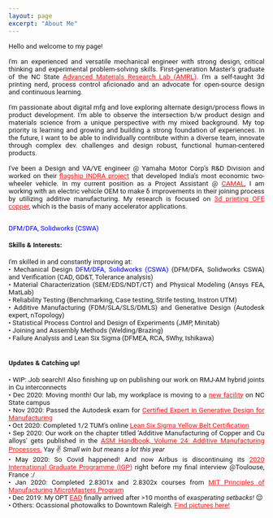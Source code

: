 ```yaml
---
layout: page
excerpt: "About Me"
---
```

<!---(font-family: "San Francisco", "Roboto", "Segoe UI";)--> 

<div style="text-align: justify"> 
<span style="font-family:San Francisco, Roboto, Segoe UI; font-size:10pt;">
Hello and welcome to my page! 
<br />  <br />
I'm an experienced and versatile mechanical engineer with strong design, critical thinking and experimental problem-solving skills. First-generation Master's graduate of the NC State <a href="https://people.engr.ncsu.edu/arabiei/" style="color:#ef1414;" target="_blank">Advanced Materials Research Lab (AMRL)</a>. I'm a self-taught 3d printing nerd, process control aficionado and an advocate for open-source design and continuous learning.
<br /> <br />  
I'm passionate about digital mfg and love exploring alternate design/process flows in product development. I'm able to observe the intersection b/w product design and materials science from a unique perspective with my mixed background. My top priority is learning and growing and building a strong foundation of experiences. In the future, I want to be able to individually contribute within a diverse team, innovate through complex dev. challenges and design robust, functional human-centered products.
<br /> <br />  
I've been a Design and VA/VE engineer @ Yamaha Motor Corp's R&D Division and worked on their <a href="https://www.autocarpro.in/feature/saluto-rx-model-india-yamaha-project-indra-17176" style="color:#ef1414;" target="_blank">flagship INDRA project</a> that developed India’s most economic two-wheeler vehicle. In my current position as a Project Assistant @ <a href="https://www.camal.ncsu.edu/" style="color:#ef1414;" target="_blank">CAMAL</a>, I am working with an electric vehicle OEM to make δ improvements in their joining process by utilizing additive manufacturing. My research is focused on  <a href="https://www.mae.ncsu.edu/cpac/about/" style="color:#ef1414;" target="_blank">3d printing OFE copper</a>, which is the basis of many accelerator applications. 
<br /> <br />

<span style="color:blue">DFM/DFA, Solidworks (CSWA)</span>

<h4>Skills & Interests:</h4> 
I'm skilled in and constantly improving at: <br/>
• Mechanical Design <span style="color:blue">DFM/DFA, Solidworks (CSWA)</span> (DFM/DFA, Solidworks CSWA) and Verification (CAD, GD&T, Tolerance analysis) <br />
• Material Characterization (SEM/EDS/NDT/CT) and Physical Modeling (Ansys FEA, MatLab)<br />
• Reliability Testing (Benchmarking, Case testing, Strife testing, Instron UTM)<br />
• Additive Manufacturing (FDM/SLA/SLS/DMLS) and Generative Design (Autodesk expert, nTopology) <br/>
• Statistical Process Control and Design of Experiments (JMP, Minitab)<br/>
• Joining and Assembly Methods (Welding/Brazing)<br/>
• Failure Analysis and Lean Six Sigma (DFMEA, RCA, 5Why, Ishikawa)
<br/><br />

<h4>Updates & Catching up! </h4>
• WIP: Job search!! Also finishing up on publishing our work on RMJ-AM hybrid joints in Cu interconnects<br/>
• Dec 2020: Moving month! Our lab, my workplace is moving to a <a href="https://campaign.ncsu.edu/about-the-campaign/extraordinary-places/fitts-woolard-hall/" style="color:#ef1414;" target="_blank">new facility</a> on NC State campus<br/>
• Nov 2020: Passed the Autodesk exam for <a href="https://www.linkedin.com/feed/update/urn:li:activity:6734540660394799104/" style="color:#ef1414;" target="_blank">Certified Expert in Generative Design for Manufacturing</a><br/>
• Oct 2020: Completed 1/2 TUM's online <a href="https://www.lll.tum.de/certificate/lean-six-sigma-yellow-belt-certification/" style="color:#ef1414;" target="blank">Lean Six Sigma Yellow Belt Certification</a><br/>
• Sep 2020: Our work on the chapter titled 'Additive Manufacturing of Copper and Cu alloys' gets published in the <a href="https://www.asminternational.org/materials-resources/results/-/journal_content/56/10192/39892774/PUBLICATION" style="color:#ef1414;" target="blank">ASM Handbook, Volume 24: Additive Manufacturing Processes.</a> Yay &#9996; <i>Small win but means a lot this year</i><br/>
• May 2020: So Covid happened! And now Airbus is discontinuing its <a href="https://www.airbus.com/careers/students-graduates/international-graduate-programme.html" style="color:#ef1414;" target="blank">2020 International Graduate Programme (IGP)</a> right before my final interview @Toulouse, France :/ <br/>
• Jan 2020: Completed 2.8301x and 2.8302x courses from <a href="https://micromasters.mit.edu/pom/" style="color:#ef1414;" target="_blank">MIT Principles of Manufacturing MicroMasters Program</a><br/>
• Dec 2019: My OPT <a href="https://www.uscis.gov/greencard/employment-authorization-document" style="color:#ef1414;" target="_blank">EAD</a> finally arrived after >10 months of <i>exasperating setbacks!</i> &#128524;<br/>
• Others: Ocassional photowalks to Downtown Raleigh. <a href="https://www.instagram.com/in_n_arnd_state/" style="color:#ef1414;" target="_blank">Find pictures here!</a> <br />


















<!---Comment (Archive)

Emoji list: https://www.w3schools.com/charsets/ref_emoji.asp

Welcome to my page! I'm a mechanical engineering graduate (MSME) who loves building transferable, adaptable skills. Strong academic/research background with 4+ years of hands-on experience executing projects & solving complex, multidisciplinary research challenges with diverse teams. Overseas projects experience (ASEAN countries) and demonstrated success with manufacturing design, quality control & product development as part of Yamaha’s flagship INDRA project. 

I'm currently a postgraduate research scholar at The Center for Additive Manufacturing and Logistics (CAMAL) at NC State and my current research meets at the interface of materials engineering and additive manufacturing. My work involves process and material development for powder-bed fusion processes in additive manufacturing. 

Current Interests and Projects:</h4> 
- Mechanical behaviour of materials <br />
- Additive manufacturing: Process development, DfAM, Generative design <br />
- Design for manufacturing <br />
- Manufacturing process control

<h4>What am I doing these days?  </h4>
- <s>Waiting on my <a href="https://www.uscis.gov/greencard/employment-authorization-document">EAD</a></s><i> (Update: Received in Dec after over 9 months of exasperating setbacks!)</i><br/>
- <s>Taking online courses on Statistical Process Conrol via <a href="https://micromasters.mit.edu/pom/"> MIT's Principles of Manufacturing MicroMasters program</a></s><i> (Update: Done and dusted with 2.8301x  and 2.8302x!)</i><br />
- Major find! Watching 2.75 Precison Machine Design lectures taught by Alex Slocum- wonderful playlist wherein he shares key lessons in design approach via anecdotes from his hardware hacking experience <br />
- Learning/Getting better at Python, <a href="https://public.tableau.com/profile/ayush7404#!/">Tableau</a>, Labview <br />
- Working on creating a projects portfolio <br />
- Preparing for Solidworks <a href="https://www.solidworks.com/sw/support/797_ENU_HTML.htm">CSWP</a> exam (CSWA cleared!)<br />
- Ocassional <a href="https://www.instagram.com/in_n_arnd_state/">photo</a> walks to Downtown Raleigh<br />


-->
